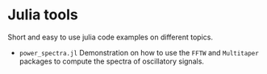 # Julia tools

Short and easy to use julia code examples on different topics.

+ `power_spectra.jl` Demonstration on how to use the `FFTW` and `Multitaper` packages
to compute the spectra of oscillatory signals.
